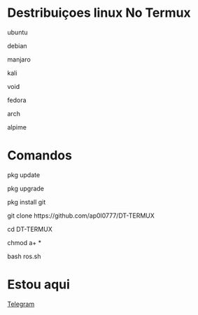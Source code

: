 <h1> Destribuiçoes linux No Termux</h1>

<p>ubuntu</h1>

<p>debian</h1>

<p>manjaro</p>

<p>kali</p>

<p>void</p>

<p>fedora</p>

<p>arch</p>

<p>alpime</p>

<h1> Comandos</h1>

<p> pkg update</p>
<p> pkg upgrade</p>
<p> pkg install git</p>
<p> git clone https://github.com/ap0l0777/DT-TERMUX</p>
<p> cd DT-TERMUX</p>
<p> chmod a+ *</p>
<p>bash ros.sh</p>


<h1>Estou aqui </h1>
<a href=https://t.me/eusoou> Telegram</a>
